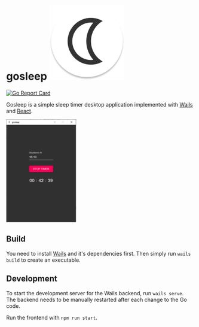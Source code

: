 # gosleep ![logo](https://github.com/Stef2k16/gosleep/blob/master/frontend/public/logo192.png)
[![Go Report Card](https://goreportcard.com/badge/github.com/Stef2k16/gosleep)](https://goreportcard.com/report/github.com/Stef2k16/gosleep)

Gosleep is a simple sleep timer desktop application implemented with [Wails](https://wails.app/) 
and [React](https://reactjs.org/). 

<img width="187" height="275" alt="gosleep screenshot" src="https://github.com/Stef2k16/gosleep/blob/master/frontend/public/example.png">

## Build
You need to install [Wails](https://wails.app/) and it's dependencies first. Then simply run
`wails build` to create an executable.

## Development
To start the development server for the Wails backend, run `wails serve`.
 The backend needs to be manually restarted after each change to the Go code.
 
Run the frontend with `npm run start`.
